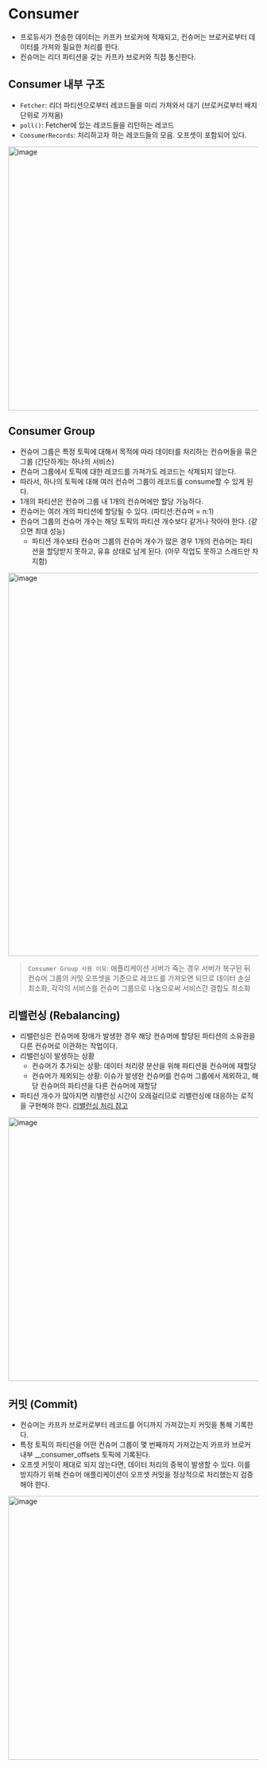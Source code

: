 # Consumer
* 프로듀서가 전송한 데이터는 카프카 브로커에 적재되고, 컨슈머는 브로커로부터 데이터를 가져와 필요한 처리를 한다.
* 컨슈머는 리더 파티션을 갖는 카프카 브로커와 직접 통신한다.
  
## Consumer 내부 구조
* `Fetcher`: 리더 파티션으로부터 레코드들을 미리 가져와서 대기 (브로커로부터 배치 단위로 가져옴)
* `poll()`: Fetcher에 있는 레코드들을 리턴하는 레코드
* `ConsumerRecords`: 처리하고자 하는 레코드들의 모음. 오프셋이 포함되어 있다.

<img width="530" alt="image" src="https://github.com/twoosky/TIL/assets/50009240/3dfa4cd2-4e37-474b-ab7a-f459cdf19855">

## Consumer Group
* 컨슈머 그룹은 특정 토픽에 대해서 목적에 따라 데이터를 처리하는 컨슈머들을 묶은 그룹 (간단하게는 하나의 서비스)
* 컨슈머 그룹에서 토픽에 대한 레코드를 가져가도 레코드는 삭제되지 않는다.
* 따라서, 하나의 토픽에 대해 여러 컨슈머 그룹이 레코드를 consume할 수 있게 된다.
* 1개의 파티션은 컨슈머 그룹 내 1개의 컨슈머에만 할당 가능하다.
* 컨슈머는 여러 개의 파티션에 할당될 수 있다. (파티션:컨슈머 = n:1)
* 컨슈머 그룹의 컨슈머 개수는 해당 토픽의 파티션 개수보다 같거나 작아야 한다. (같으면 최대 성능)
  * 파티션 개수보타 컨슈머 그룹의 컨슈머 개수가 많은 경우 1개의 컨슈머는 파티션을 할당받지 못하고, 유휴 상태로 남게 된다. (아무 작업도 못하고 스레드만 차지함) 

<img width="770" alt="image" src="https://github.com/twoosky/TIL/assets/50009240/1b180ed6-a711-4d51-819f-3ef94d936647">

> `Consumer Group 사용 이유`: 애플리케이션 서버가 죽는 경우 서버가 복구된 뒤 컨슈머 그룹의 커밋 오프셋을 기준으로 레코드를 가져오면 되므로 데이터 손실 최소화, 각각의 서비스를 컨슈머 그룹으로 나눔으로써 서비스간 결합도 최소화

## 리밸런싱 (Rebalancing)
* 리밸런싱은 컨슈머에 장애가 발생한 경우 해당 컨슈머에 할당된 파티션의 소유권을 다른 컨슈머로 이관하는 작업이다.
* 리밸런싱이 발생하는 상황
  * 컨슈머가 추가되는 상황: 데이터 처리량 분산을 위해 파티션을 컨슈머에 재할당
  * 컨슈머가 제외되는 상황: 이슈가 발생한 컨슈머를 컨슈머 그룹에서 제외하고, 해당 컨슈머의 파티션을 다른 컨슈머에 재할당
* 파티션 개수가 많아지면 리밸런싱 시간이 오래걸리므로 리밸런싱에 대응하는 로직을 구현해야 한다. [리밸런싱 처리 참고](https://techblog.gccompany.co.kr/%EC%B9%B4%ED%94%84%EC%B9%B4-%EC%BB%A8%EC%8A%88%EB%A8%B8-%EA%B7%B8%EB%A3%B9-%EB%A6%AC%EB%B0%B8%EB%9F%B0%EC%8B%B1-kafka-consumer-group-rebalancing-5d3e3b916c9e)
<img width="530" alt="image" src="https://github.com/twoosky/TIL/assets/50009240/33ebb220-865b-496d-9bef-d3eb2a5b6069">

## 커밋 (Commit)
* 컨슈머는 카프카 브로커로부터 레코드를 어디까지 가져갔는지 커밋을 통해 기록한다.
* 특정 토픽의 파티션을 어떤 컨슈머 그룹이 몇 번째까지 가져갔는지 카프카 브로커 내부 __consumer_offsets 토픽에 기록된다.
* 오프셋 커밋이 제대로 되지 않는다면, 데이터 처리의 중복이 발생할 수 있다. 이를 방지하기 위해 컨슈머 애플리케이션이 오프셋 커밋을 정상적으로 처리했는지 검증해야 한다.

<img width="530" alt="image" src="https://github.com/twoosky/TIL/assets/50009240/8b823639-3337-4f4d-8703-4f647c011ebc">

